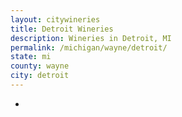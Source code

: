 ```yaml
---
layout: citywineries
title: Detroit Wineries
description: Wineries in Detroit, MI
permalink: /michigan/wayne/detroit/
state: mi
county: wayne
city: detroit
---
```

-
